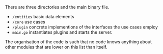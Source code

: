 There are three directories and the main binary file.

* `/entities` basic data elements
* `/core` use cases
* `/plugin` concrete implementions of the interfaces the use cases employ 
* `main.go` instantiates plugins and starts the server.

The organisation of the code is such that no code knows anything about other modules that are lower on this list than itself.
